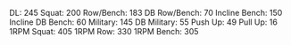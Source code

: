 DL: 245
 Squat: 200
 Row/Bench: 183
 DB Row/Bench: 70
 Incline Bench: 150
 Incline DB Bench: 60
 Military: 145
 DB Military: 55
 Push Up: 49
 Pull Up: 16
 1RPM Squat: 405
 1RPM Row: 330
 1RPM Bench: 305
